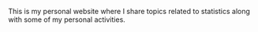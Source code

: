 This is my personal website where I share topics related to statistics along with some of my personal activities.

